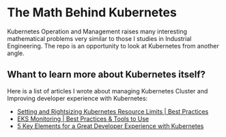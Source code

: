 # The Math Behind Kubernetes

Kubernetes Operation and Management raises many interesting mathematical problems very similar to those I studies in Industrial Engineering. The repo is an opportunity to look at Kubernetes from another angle.

## Whant to learn more about Kubernetes itself?

Here is a list of articles I wrote about managing Kubernetes Cluster and Improving developer experience with Kubernetes:

* [Setting and Rightsizing Kubernetes Resource Limits | Best Practices](https://www.containiq.com/post/setting-and-rightsizing-kubernetes-resource-limits)
* [EKS Monitoring | Best Practices & Tools to Use](https://www.containiq.com/post/eks-monitoring)
* [5 Key Elements for a Great Developer Experience with Kubernetes](https://loft.sh/blog/5-key-elements-for-a-great-developer-experience-with-kubernetes/)
